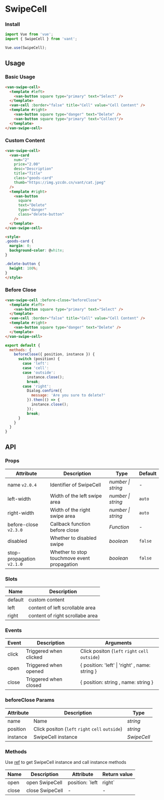 # SwipeCell

### Install

```js
import Vue from 'vue';
import { SwipeCell } from 'vant';

Vue.use(SwipeCell);
```

## Usage

### Basic Usage

```html
<van-swipe-cell>
  <template #left>
    <van-button square type="primary" text="Select" />
  </template>
  <van-cell :border="false" title="Cell" value="Cell Content" />
  <template #right>
    <van-button square type="danger" text="Delete" />
    <van-button square type="primary" text="Collect"/>
  </template>
</van-swipe-cell>
```

### Custom Content

```html
<van-swipe-cell>
  <van-card
    num="2"
    price="2.00"
    desc="Description"
    title="Title"
    class="goods-card"
    thumb="https://img.yzcdn.cn/vant/cat.jpeg"
  />
  <template #right>
    <van-button
      square
      text="Delete"
      type="danger"
      class="delete-button"
    />
  </template>
</van-swipe-cell>

<style>
.goods-card {
  margin: 0;
  background-color: @white;
}

.delete-button {
  height: 100%;
}
</style>
```

### Before Close

```html
<van-swipe-cell :before-close="beforeClose">
  <template #left>
    <van-button square type="primary" text="Select" />
  </template>
  <van-cell :border="false" title="Cell" value="Cell Content" />
  <template #right>
    <van-button square type="danger" text="Delete" />
  </template>
</van-swipe-cell>
```

```js
export default {
  methods: {
    beforeClose({ position, instance }) {
      switch (position) {
        case 'left':
        case 'cell':
        case 'outside':
          instance.close();
          break;
        case 'right':
          Dialog.confirm({
            message: 'Are you sure to delete?'
          }).then(() => {
            instance.close();
          });
          break;
      }
    }
  }
}
```

## API

### Props

| Attribute | Description | Type | Default |
|------|------|------|------|
| name `v2.0.4` | Identifier of SwipeCell | *number \| string* | - |
| left-width | Width of the left swipe area | *number \| string* | `auto` |
| right-width | Width of the right swipe area | *number \| string* | `auto` |
| before-close `v2.3.0` | Callback function before close | *Function* | - |
| disabled | Whether to disabled swipe | *boolean* | `false` |
| stop-propagation `v2.1.0` | Whether to stop touchmove event propagation | *boolean* | `false` |

### Slots

| Name | Description |
|------|------|
| default | custom content |
| left | content of left scrollable area |
| right | content of right scrollabe area |

### Events

| Event | Description | Arguments |
|------|------|------|
| click | Triggered when clicked | Click positon (`left` `right` `cell` `outside`) |
| open | Triggered when opened | { position: 'left' \| 'right' , name: string } |
| close | Triggered when closed | { position: string , name: string } |

### beforeClose Params

| Attribute | Description | Type |
|------|------|------|
| name | Name | *string* |
| position | Click positon (`left` `right` `cell` `outside`) | *string* |
| instance | SwipeCell instance | *SwipeCell* |

### Methods

Use [ref](https://vuejs.org/v2/api/#ref) to get SwipeCell instance and call instance methods

| Name | Description | Attribute | Return value |
|------|------|------|------|
| open | open SwipeCell | position: `left | right` | - |
| close | close SwipeCell | - | - |
